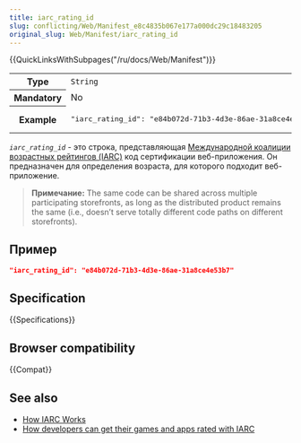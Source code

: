 ```yaml
---
title: iarc_rating_id
slug: conflicting/Web/Manifest_e8c4835b067e177a000dc29c18483205
original_slug: Web/Manifest/iarc_rating_id
---
```


{{QuickLinksWithSubpages("/ru/docs/Web/Manifest")}}

<table class="properties">
  <tbody>
    <tr>
      <th scope="row">Type</th>
      <td><code>String</code></td>
    </tr>
    <tr>
      <th scope="row">Mandatory</th>
      <td>No</td>
    </tr>
    <tr>
      <th scope="row">Example</th>
      <td>
        <pre class="brush: json no-line-numbers">
"iarc_rating_id": "e84b072d-71b3-4d3e-86ae-31a8ce4e53b7"</pre
        >
      </td>
    </tr>
  </tbody>
</table>

_`iarc_rating_id`_ - это строка, представляющая [Международной коалиции возрастных рейтингов (IARC)](https://www.globalratings.com/) код сертификации веб-приложения. Он предназначен для определения возраста, для которого подходит веб-приложение.

> **Примечание:** The same code can be shared across multiple participating storefronts, as long as the distributed product remains the same (i.e., doesn’t serve totally different code paths on different storefronts).

## Пример

```json
"iarc_rating_id": "e84b072d-71b3-4d3e-86ae-31a8ce4e53b7"
```

## Specification

{{Specifications}}

## Browser compatibility

{{Compat}}

## See also

- [How IARC Works](https://www.globalratings.com/how-iarc-works.aspx)
- [How developers can get their games and apps rated with IARC](https://www.globalratings.com/for-developers.aspx)
